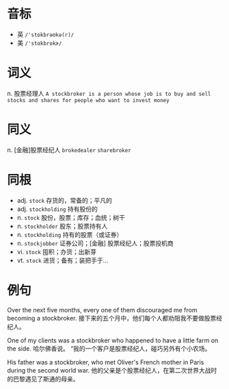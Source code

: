 # 音标

- 英 `/'stɒkbrəʊkə(r)/`
- 美 `/'stɑkbrokɚ/`

# 词义

n. 股票经理人
`A stockbroker is a person whose job is to buy and sell stocks and shares for people who want to invest money`

# 同义

n. [金融]股票经纪人
`brokedealer` `sharebroker`

# 同根

- adj. `stock` 存货的，常备的；平凡的
- adj. `stockholding` 持有股份的
- n. `stock` 股份，股票；库存；血统；树干
- n. `stockholder` 股东；股票持有人
- n. `stockholding` 持有的股票（或证券）
- n. `stockjobber` 证券公司；[金融] 股票经纪人；股票投机商
- vi. `stock` 囤积；办货；出新芽
- vt. `stock` 进货；备有；装把手于…

# 例句

Over the next five months, every one of them discouraged me from becoming a stockbroker.
接下来的五个月中，他们每个人都劝阻我不要做股票经纪人。

One of my clients was a stockbroker who happened to have a little farm on the side.
哈尔佛香说。 “我的一个客户是股票经纪人，碰巧另外有个小农场。

His father was a stockbroker, who met Oliver's French mother in Paris during the second world war.
他的父亲是个股票经纪人，在第二次世界大战时的巴黎遇见了斯通的母亲。


